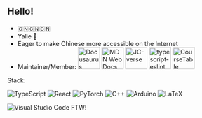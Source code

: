 ## Hello!

- 🇨🇳🇨🇳🇨🇳
- Yalie 🐶
- Eager to make Chinese more accessible on the Internet
- Maintainer/Member:
  <a href="https://github.com/facebook/docusaurus"><img src="https://docusaurus.io/img/docusaurus_keytar.svg" alt="Docusaurus" title="Docusaurus" width="50" /></a> <a href="https://github.com/mdn/content"><img src="https://github.com/mdn.png" alt="MDN Web Docs" title="MDN Web Docs" width="50" /></a> <a href="https://github.com/jc-verse"><img src="https://github.com/jc-verse.png" alt="JC-verse" title="JC-verse" width="50" /></a> <a href="https://github.com/typescript-eslint/typescript-eslint"><img src="https://github.com/typescript-eslint.png" alt="typescript-eslint" title="typescript-eslint" width="50" /></a> <a href="https://github.com/coursetable/coursetable"><img src="https://github.com/coursetable.png" alt="CourseTable" title="CourseTable" width="50" /></a>

Stack:
  
<img alt="TypeScript" src="https://img.shields.io/badge/typescript-%23007ACC.svg?style=for-the-badge&logo=typescript&logoColor=white" /> <img alt="React" src="https://img.shields.io/badge/react-%2320232a.svg?style=for-the-badge&logo=react&logoColor=%2361DAFB" /> <img alt="PyTorch" src="https://img.shields.io/badge/PyTorch-%23EE4C2C.svg?style=for-the-badge&logo=PyTorch&logoColor=white" /> <img alt="C++" src="https://img.shields.io/badge/c++-%2300599C.svg?style=for-the-badge&logo=c%2B%2B&logoColor=white" /> <img alt="Arduino" src="https://img.shields.io/badge/-Arduino-00979D?style=for-the-badge&logo=Arduino&logoColor=white" /> <img alt="LaTeX" src="https://img.shields.io/badge/latex-%23008080.svg?style=for-the-badge&logo=latex&logoColor=white" />

<img alt="Visual Studio Code" src="https://img.shields.io/badge/VisualStudioCode-0078d7.svg?style=for-the-badge&logo=visual-studio-code&logoColor=white" /> FTW!

<!-- ### Stats

[![Josh-Cena's GitHub stats](https://github-readme-stats.vercel.app/api?username=Josh-Cena)](https://github.com/anuraghazra/github-readme-stats) -->
